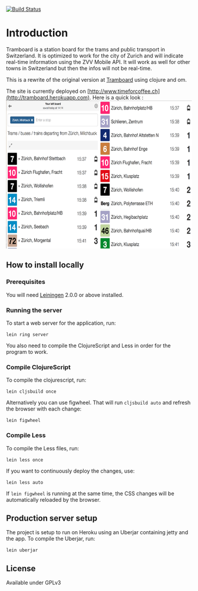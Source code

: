 [![Build Status](https://travis-ci.org/fterrier/tramboard-clj.svg)](https://travis-ci.org/fterrier/tramboard-clj)

# Introduction

Tramboard is a station board for the trams and public transport in Switzerland. It is optimized to work for the city of Zurich and will indicate real-time information using the ZVV Mobile API. It will work as well for other towns in Switzerland but then the infos will not be real-time.

This is a rewrite of the original version at [Tramboard](https://github.com/fterrier/tramboard) using clojure and om.

The site is currently deployed on [http://www.timeforcoffee.ch](http://tramboard.herokuapp.com). Here is a quick look :
<img src="screenshot.png" alt="Tramboard app" style="text-align:center;height:400px;"/>

## How to install locally

### Prerequisites

You will need [Leiningen][] 2.0.0 or above installed.

### Running the server

To start a web server for the application, run:

    lein ring server

You also need to compile the ClojureScript and Less in order for the program to work.

### Compile ClojureScript

To compile the clojurescript, run:

    lein cljsbuild once

Alternatively you can use figwheel. That will run `cljsbuild auto` and refresh the browser with each change:

    lein figwheel

### Compile Less

To compile the Less files, run:

    lein less once

If you want to continuously deploy the changes, use:

    lein less auto

If `lein figwheel` is running at the same time, the CSS changes will be automatically reloaded by the browser.

## Production server setup

The project is setup to run on Heroku using an Uberjar containing jetty and the app. To compile the Uberjar, run:

    lein uberjar

## License

Available under GPLv3

[leiningen]: https://github.com/technomancy/leiningen
